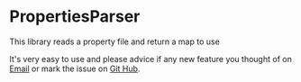 # PropertiesParser
This library reads a property file and return a map to use

It's very easy to use and please advice if any new feature you thought of on [Email](harsh.vasistha@outlook.com) or mark the issue on [Git Hub](https://github.com/harsh-vasistha/).